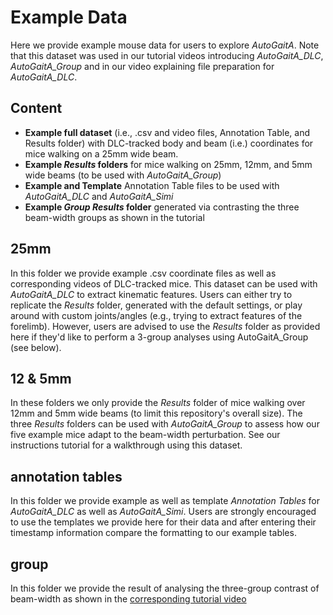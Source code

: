 # Example Data

Here we provide example mouse data for users to explore *AutoGaitA*. Note that this dataset was used in our tutorial videos introducing *AutoGaitA_DLC*, *AutoGaitA_Group* and in our video explaining file preparation for *AutoGaitA_DLC*. 

## Content
- **Example full dataset** (i.e., .csv and video files, Annotation Table, and Results folder) with DLC-tracked body and beam (i.e.) coordinates for mice walking on a 25mm wide beam.
- **Example *Results* folders** for mice walking on 25mm, 12mm, and 5mm wide beams (to be used with *AutoGaitA_Group*)
- **Example and Template** Annotation Table files to be used with *AutoGaitA_DLC* and *AutoGaitA_Simi*
- **Example *Group Results* folder** generated via contrasting the three beam-width groups as shown in the tutorial

## 25mm 
In this folder we provide example .csv coordinate files as well as corresponding videos of DLC-tracked mice. This dataset can be used with *AutoGaitA_DLC* to extract kinematic features. Users can either try to replicate the *Results* folder, generated with the default settings, or play around with custom joints/angles (e.g., trying to extract features of the forelimb). However, users are advised to use the *Results* folder as provided here if they'd like to perform a 3-group analyses using AutoGaitA_Group (see below).

## 12 & 5mm
In these folders we only provide the *Results* folder of mice walking over 12mm and 5mm wide beams (to limit this repository's overall size). The three *Results* folders can be used with *AutoGaitA_Group* to assess how our five example mice adapt to the beam-width perturbation. See our instructions tutorial for a walkthrough using this dataset.

## annotation tables
In this folder we provide example as well as template *Annotation Tables* for *AutoGaitA_DLC* as well as *AutoGaitA_Simi*. Users are strongly encouraged to use the templates we provide here for their data and after entering their timestamp information compare the formatting to our example tables.

## group 
In this folder we provide the result of analysing the three-group contrast of beam-width as shown in the [corresponding tutorial video](https://youtu.be/PSmAlEAt7xE)